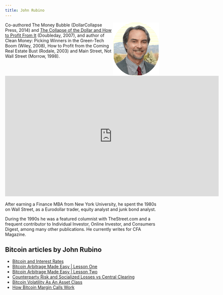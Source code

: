 ```yaml
---
title: John Rubino
---
```

<img src="/images/john-rubino.png" alt="John Rubino" align="right">

Co-authored The Money Bubble (DollarCollapse Press, 2014) and <a href="http://www.runtogold.com/thecollapseofthedollarbook">The Collapse of the Dollar and How to Profit From It</a> (Doubleday, 2007), and author of Clean Money: Picking Winners in the Green-Tech Boom (Wiley, 2008),
How to Profit from the Coming Real Estate Bust (Rodale, 2003) and Main Street, Not Wall Street (Morrow, 1998).

<iframe width="700" height="394" src="https://www.youtube.com/embed/NKMPZAlsAOk" frameborder="0" allowfullscreen></iframe>

After earning a Finance MBA from New York University, he spent the 1980s on Wall Street, as a Eurodollar trader, equity analyst and junk bond analyst.

During the 1990s he was a featured columnist with TheStreet.com and a frequent contributor to Individual Investor, Online Investor, and Consumers Digest, among many other publications. He currently writes for CFA Magazine.

<h2>Bitcoin articles by John Rubino</h2>

<ul>
<li><a href="/bitcoin-and-interest-rates/">Bitcoin and Interest Rates</a></li>
<li><a href="/bitcoin-arbitrage-made-easy-lesson-one/">Bitcoin Arbitrage Made Easy | Lesson One</a></li>
<li><a href="/bitcoin-arbitrage-made-easy-lesson-two/">Bitcoin Arbitrage Made Easy | Lesson Two</a></li>
<li><a href="/counterparty-risk-socialized-losses-vs-central-clearing/">Counterparty Risk and Socialized Losses vs Central Clearing</a></li>
<li><a href="/bitcoin-volatility-as-an-asset-class/">Bitcoin Volatility As An Asset Class</a></li>
<li><a href="/how-bitcoin-margin-calls-work/">How Bitcoin Margin Calls Work</a></li>
</ul>

